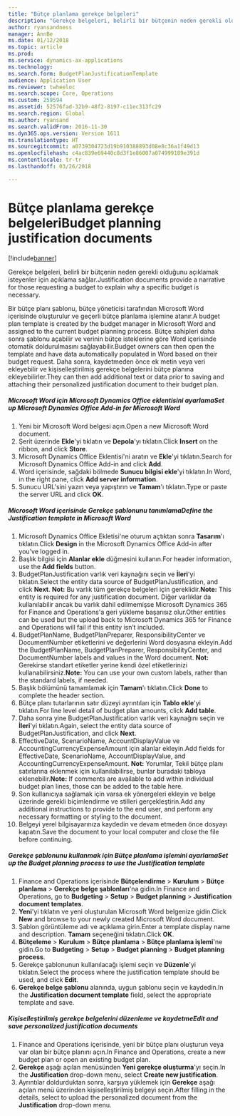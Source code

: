 ```yaml
---
title: "Bütçe planlama gerekçe belgeleri"
description: "Gerekçe belgeleri, belirli bir bütçenin neden gerekli olduğunu açıklamak isteyenler için açıklama sağlar."
author: ryansandness
manager: AnnBe
ms.date: 01/12/2018
ms.topic: article
ms.prod: 
ms.service: dynamics-ax-applications
ms.technology: 
ms.search.form: BudgetPlanJustificationTemplate
audience: Application User
ms.reviewer: twheeloc
ms.search.scope: Core, Operations
ms.custom: 259594
ms.assetid: 52576fad-32b9-48f2-8197-c11ec313fc29
ms.search.region: Global
ms.author: ryansand
ms.search.validFrom: 2016-11-30
ms.dyn365.ops.version: Version 1611
ms.translationtype: HT
ms.sourcegitcommit: a0739304723d19b910388893d08e8c36a1f49d13
ms.openlocfilehash: c4ac839e69440c8d3f1e86007a074999189e391d
ms.contentlocale: tr-tr
ms.lasthandoff: 03/26/2018

---
```


# <a name="budget-planning-justification-documents"></a><span data-ttu-id="359b8-103">Bütçe planlama gerekçe belgeleri</span><span class="sxs-lookup"><span data-stu-id="359b8-103">Budget planning justification documents</span></span>

[!include[banner](../includes/banner.md)]


<span data-ttu-id="359b8-104">Gerekçe belgeleri, belirli bir bütçenin neden gerekli olduğunu açıklamak isteyenler için açıklama sağlar.</span><span class="sxs-lookup"><span data-stu-id="359b8-104">Justification documents provide a narrative for those requesting a budget to explain why a specific budget is necessary.</span></span> 

<span data-ttu-id="359b8-105">Bir bütçe planı şablonu, bütçe yöneticisi tarafından Microsoft Word içerisinde oluşturulur ve geçerli bütçe planlama işlemine atanır.</span><span class="sxs-lookup"><span data-stu-id="359b8-105">A budget plan template is created by the budget manager in Microsoft Word and assigned to the current budget planning process.</span></span> <span data-ttu-id="359b8-106">Bütçe sahipleri daha sonra şablonu açabilir ve verinin bütçe isteklerine göre Word içerisinde otomatik doldurulmasını sağlayabilir.</span><span class="sxs-lookup"><span data-stu-id="359b8-106">Budget owners can then open the template and have data automatically populated in Word based on their budget request.</span></span> <span data-ttu-id="359b8-107">Daha sonra, kaydetmeden önce ek metin veya veri ekleyebilir ve kişiselleştirilmiş gerekçe belgelerini bütçe planına ekleyebilirler.</span><span class="sxs-lookup"><span data-stu-id="359b8-107">They can then add additional text or data prior to saving and attaching their personalized justification document to their budget plan.</span></span>

##### <a name="set-up-microsoft-dynamics-office-add-in-for-microsoft-word"></a><span data-ttu-id="359b8-108">Microsoft Word için Microsoft Dynamics Office eklentisini ayarlama</span><span class="sxs-lookup"><span data-stu-id="359b8-108">Set up Microsoft Dynamics Office Add-in for Microsoft Word</span></span>

1.  <span data-ttu-id="359b8-109">Yeni bir Microsoft Word belgesi açın.</span><span class="sxs-lookup"><span data-stu-id="359b8-109">Open a new Microsoft Word document.</span></span>
2.  <span data-ttu-id="359b8-110">Şerit üzerinde **Ekle**'yi tıklatın ve **Depola**'yı tıklatın.</span><span class="sxs-lookup"><span data-stu-id="359b8-110">Click **Insert** on the ribbon, and click **Store**.</span></span>
3.  <span data-ttu-id="359b8-111">Microsoft Dynamics Office Eklentisi'ni aratın ve **Ekle**'yi tıklatın.</span><span class="sxs-lookup"><span data-stu-id="359b8-111">Search for Microsoft Dynamics Office Add-in and click **Add**.</span></span>
4.  <span data-ttu-id="359b8-112">Word içerisinde, sağdaki bölmede **Sunucu bilgisi ekle**'yi tıklatın.</span><span class="sxs-lookup"><span data-stu-id="359b8-112">In Word, in the right pane, click **Add server information**.</span></span>
5.  <span data-ttu-id="359b8-113">Sunucu URL'sini yazın veya yapıştırın ve **Tamam**'ı tıklatın.</span><span class="sxs-lookup"><span data-stu-id="359b8-113">Type or paste the server URL and click **OK**.</span></span>

##### <a name="define-the-justification-template-in-microsoft-word"></a><span data-ttu-id="359b8-114">Microsoft Word içerisinde Gerekçe şablonunu tanımlama</span><span class="sxs-lookup"><span data-stu-id="359b8-114">Define the Justification template in Microsoft Word</span></span>

1.  <span data-ttu-id="359b8-115">Microsoft Dynamics Office Ekletisi'ne oturum açtıktan sonra **Tasarım**'ı tıklatın.</span><span class="sxs-lookup"><span data-stu-id="359b8-115">Click **Design** in the Microsoft Dynamics Office Add-in after you’ve logged in.</span></span>
2.  <span data-ttu-id="359b8-116">Başlık bilgisi için **Alanlar ekle** düğmesini kullanın.</span><span class="sxs-lookup"><span data-stu-id="359b8-116">For header information, use the **Add fields** button.</span></span>
3.  <span data-ttu-id="359b8-117">BudgetPlanJustification varlık veri kaynağını seçin ve **İleri**'yi tıklatın.</span><span class="sxs-lookup"><span data-stu-id="359b8-117">Select the entity data source of BudgetPlanJustification, and click **Next**.</span></span> <span data-ttu-id="359b8-118">**Not:** Bu varlık tüm gerekçe belgeleri için gereklidir.</span><span class="sxs-lookup"><span data-stu-id="359b8-118">**Note:** This entity is required for any justification document.</span></span> <span data-ttu-id="359b8-119">Diğer varlıklar da kullanılabilir ancak bu varlık dahil edilmemişse Microsoft Dynamics 365 for Finance and Operations'a geri yükleme başarısız olur.</span><span class="sxs-lookup"><span data-stu-id="359b8-119">Other entities can be used but the upload back to Microsoft Dynamics 365 for Finance and Operations will fail if this entity isn’t included.</span></span>
4.  <span data-ttu-id="359b8-120">BudgetPlanName, BudgetPlanPreparer, ResponsibilityCenter ve DocumentNumber etiketlerini ve değerlerini Word dosyasına ekleyin.</span><span class="sxs-lookup"><span data-stu-id="359b8-120">Add the BudgetPlanName, BudgetPlanPreparer, ResponsibilityCenter, and DocumentNumber labels and values in the Word document.</span></span> <span data-ttu-id="359b8-121">**Not:** Gerekirse standart etiketler yerine kendi özel etiketlerinizi kullanabilirsiniz.</span><span class="sxs-lookup"><span data-stu-id="359b8-121">**Note:** You can use your own custom labels, rather than the standard labels, if needed.</span></span>
5.  <span data-ttu-id="359b8-122">Başlık bölümünü tamamlamak için **Tamam**'ı tıklatın.</span><span class="sxs-lookup"><span data-stu-id="359b8-122">Click **Done** to complete the header section.</span></span>
6.  <span data-ttu-id="359b8-123">Bütçe planı tutarlarının satır düzeyi ayrıntıları için **Tablo ekle**'yi tıklatın.</span><span class="sxs-lookup"><span data-stu-id="359b8-123">For line level detail of budget plan amounts, click **Add table**.</span></span>
7.  <span data-ttu-id="359b8-124">Daha sonra yine BudgetPlanJustification varlık veri kaynağını seçin ve **İleri**'yi tıklatın.</span><span class="sxs-lookup"><span data-stu-id="359b8-124">Again, select the entity data source of BudgetPlanJustification, and click **Next**.</span></span>
8.  <span data-ttu-id="359b8-125">EffectiveDate, ScenarioName, AccountDisplayValue ve AccountingCurrencyExpenseAmount için alanlar ekleyin.</span><span class="sxs-lookup"><span data-stu-id="359b8-125">Add fields for EffectiveDate, ScenarioName, AccountDisplayValue, and AccountingCurrencyExpenseAmount.</span></span> <span data-ttu-id="359b8-126">**Not:** Yorumlar, Tekil bütçe planı satırlarına eklenmek için kullanılabilirse, bunlar buradaki tabloya eklenebilir.</span><span class="sxs-lookup"><span data-stu-id="359b8-126">**Note:** If comments are available to add within individual budget plan lines, those can be added to the table here.</span></span>
9.  <span data-ttu-id="359b8-127">Son kullanıcıya sağlamak için varsa ek yönergeleri ekleyin ve belge üzerinde gerekli biçimlendirme ve stilleri gerçekleştirin.</span><span class="sxs-lookup"><span data-stu-id="359b8-127">Add any additional instructions to provide to the end user, and perform any necessary formatting or styling to the document.</span></span>
10. <span data-ttu-id="359b8-128">Belgeyi yerel bilgisayarınıza kaydedin ve devam etmeden önce dosyayı kapatın.</span><span class="sxs-lookup"><span data-stu-id="359b8-128">Save the document to your local computer and close the file before continuing.</span></span>

##### <a name="set-up-the-budget-planning-process-to-use-the-justification-template"></a><span data-ttu-id="359b8-129">Gerekçe şablonunu kullanmak için Bütçe planlama işlemini ayarlama</span><span class="sxs-lookup"><span data-stu-id="359b8-129">Set up the Budget planning process to use the Justification template</span></span>

1.  <span data-ttu-id="359b8-130">Finance and Operations içerisinde **Bütçelendirme** &gt; **Kurulum** &gt; **Bütçe planlama** &gt; **Gerekçe belge şablonları**'na gidin.</span><span class="sxs-lookup"><span data-stu-id="359b8-130">In Finance and Operations, go to **Budgeting** &gt; **Setup** &gt; **Budget planning** &gt; **Justification document templates**.</span></span>
2.  <span data-ttu-id="359b8-131">**Yeni**'yi tıklatın ve yeni oluşturulan Microsoft Word belgenize gidin.</span><span class="sxs-lookup"><span data-stu-id="359b8-131">Click **New** and browse to your newly created Microsoft Word document.</span></span>
3.  <span data-ttu-id="359b8-132">Şablon görüntüleme adı ve açıklama girin.</span><span class="sxs-lookup"><span data-stu-id="359b8-132">Enter a template display name and description.</span></span> <span data-ttu-id="359b8-133">**Tamam** seçeneğini tıklatın.</span><span class="sxs-lookup"><span data-stu-id="359b8-133">Click **OK**.</span></span>
4.  <span data-ttu-id="359b8-134">**Bütçeleme** &gt; **Kurulum** &gt; **Bütçe** **planlama** &gt; **Bütçe planlama işlemi**'ne gidin.</span><span class="sxs-lookup"><span data-stu-id="359b8-134">Go to **Budgeting** &gt; **Setup** &gt; **Budget** **planning** &gt; **Budget planning process**.</span></span>
5.  <span data-ttu-id="359b8-135">Gerekçe şablonunun kullanılacağı işlemi seçin ve **Düzenle**'yi tıklatın.</span><span class="sxs-lookup"><span data-stu-id="359b8-135">Select the process where the justification template should be used, and click **Edit**.</span></span>
6.  <span data-ttu-id="359b8-136">**Gerekçe belge şablonu** alanında, uygun şablonu seçin ve kaydedin.</span><span class="sxs-lookup"><span data-stu-id="359b8-136">In the **Justification document template** field, select the appropriate template and save.</span></span>

##### <a name="edit-and-save-personalized-justification-documents"></a><span data-ttu-id="359b8-137">Kişiselleştirilmiş gerekçe belgelerini düzenleme ve kaydetme</span><span class="sxs-lookup"><span data-stu-id="359b8-137">Edit and save personalized justification documents</span></span>

1.  <span data-ttu-id="359b8-138">Finance and Operations içerisinde, yeni bir bütçe planı oluşturun veya var olan bir bütçe planını açın.</span><span class="sxs-lookup"><span data-stu-id="359b8-138">In Finance and Operations, create a new budget plan or open an existing budget plan.</span></span>
2.  <span data-ttu-id="359b8-139">**Gerekçe** aşağı açılan menüsünden **Yeni gerekçe oluşturma**'yı seçin.</span><span class="sxs-lookup"><span data-stu-id="359b8-139">In the **Justification** drop-down menu, select **Create new justification**.</span></span>
3.  <span data-ttu-id="359b8-140">Ayrıntılar doldurduktan sonra, karşıya yüklemek için **Gerekçe** aşağı açılan menü üzerinden kişiselleştirilmiş belgeyi seçin.</span><span class="sxs-lookup"><span data-stu-id="359b8-140">After filling in the details, select to upload the personalized document from the **Justification** drop-down menu.</span></span>






